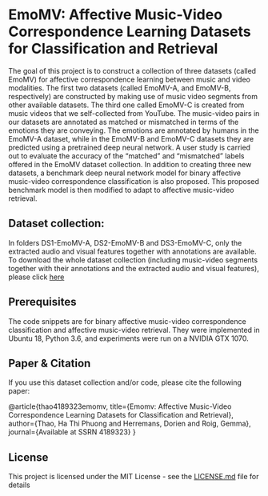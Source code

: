 # EmoMV: Affective Music-Video Correspondence Learning Datasets for Classification and Retrieval

The goal of this project is to construct a collection of three datasets (called EmoMV) for affective correspondence learning between music and video modalities. The first two datasets (called EmoMV-A, and EmoMV-B, respectively) are constructed by making use of music video segments from other available datasets. The third one called EmoMV-C is created from music videos that we self-collected from YouTube. The music-video pairs in our datasets are annotated as matched or mismatched in terms of the emotions they are conveying. The emotions are annotated by humans in the EmoMV-A dataset, while in the EmoMV-B and EmoMV-C datasets they are predicted using a pretrained deep neural network. A user study is carried out to evaluate the accuracy of the “matched” and “mismatched” labels offered in the EmoMV dataset collection. In addition to creating three new datasets, a benchmark deep neural network model for binary affective music-video correspondence classification is also proposed. This proposed benchmark model is then modified to adapt to affective music-video retrieval.  

## Dataset collection: 

In folders DS1-EmoMV-A, DS2-EmoMV-B and DS3-EmoMV-C, only the extracted audio and visual features together with annotations are available. 
To download the whole dataset collection (including music-video segments together with their annotations and the extracted audio and visual features), please click [here](https://doi.org/10.5281/zenodo.7011072)

## Prerequisites

The code snippets are for binary affective music-video correspondence classification and affective music-video retrieval. They were implemented in Ubuntu 18, Python 3.6, and experiments were run on a NVIDIA GTX 1070. 

## Paper & Citation

If you use this dataset collection and/or code, please cite the following paper: 

@article{thao4189323emomv,
  title={Emomv: Affective Music-Video Correspondence Learning Datasets for Classification and Retrieval},
  author={Thao, Ha Thi Phuong and Herremans, Dorien and Roig, Gemma},
  journal={Available at SSRN 4189323}
}

## License

This project is licensed under the MIT License - see the [LICENSE.md](LICENSE.md) file for details


